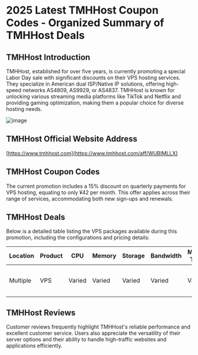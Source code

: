 # 2025 Latest TMHHost Coupon Codes - Organized Summary of TMHHost Deals

## TMHHost Introduction

TMHHost, established for over five years, is currently promoting a special Labor Day sale with significant discounts on their VPS hosting services. They specialize in American dual ISP/Native IP solutions, offering high-speed networks AS4809, AS9929, or AS4837. TMHHost is known for unlocking various streaming media platforms like TikTok and Netflix and providing gaming optimization, making them a popular choice for diverse hosting needs.

![image](https://github.com/wc3846426/TMHHost/assets/167673639/77c71729-00dd-4366-96d5-7f5513d2cf51)

## TMHHost Official Website Address

[https://www.tmhhost.com](https://www.tmhhost.com/aff/WUBIMLLX)

## TMHHost Coupon Codes

The current promotion includes a 15% discount on quarterly payments for VPS hosting, equating to only ¥42 per month. This offer applies across their range of services, accommodating both new sign-ups and renewals.

## TMHHost Deals

Below is a detailed table listing the VPS packages available during this promotion, including the configurations and pricing details:

| Location     | Product      | CPU   | Memory | Storage | Bandwidth | Monthly Traffic | Price         | Link                                           |
|--------------|--------------|-------|--------|---------|-----------|-----------------|---------------|------------------------------------------------|
| Multiple     | VPS          | Varied| Varied | Varied  | Varied    | Varied          | 15% off on quarterly payments | [Purchase Here](https://www.tmhhost.com/aff/WUBIMLLX) |

## TMHHost Reviews

Customer reviews frequently highlight TMHHost's reliable performance and excellent customer service. Users also appreciate the versatility of their server options and their ability to handle high-traffic websites and applications efficiently.
